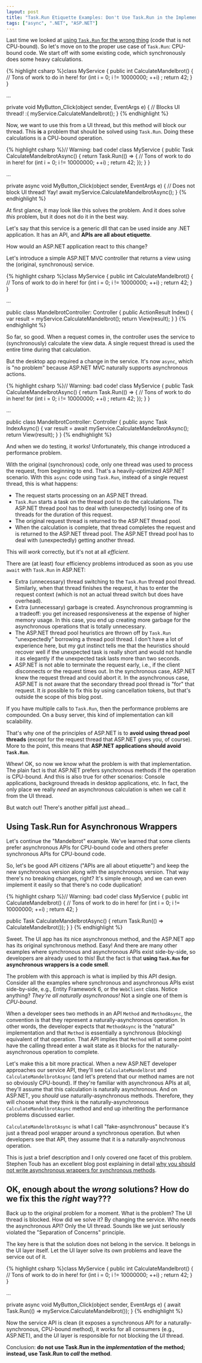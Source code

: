 ```yaml
---
layout: post
title: "Task.Run Etiquette Examples: Don't Use Task.Run in the Implementation"
tags: ["async", ".NET", "ASP.NET"]
---
```



Last time we looked at [using `Task.Run` for the wrong thing](http://blog.stephencleary.com/2013/11/taskrun-etiquette-examples-using.html) (code that is not CPU-bound). So let's move on to the proper use case of `Task.Run`: CPU-bound code. We start off with some existing code, which synchronously does some heavy calculations.



{% highlight csharp %}class MyService
{
  public int CalculateMandelbrot()
  {
    // Tons of work to do in here!
    for (int i = 0; i != 10000000; ++i)
      ;
    return 42;
  }
}

...

private void MyButton_Click(object sender, EventArgs e)
{
  // Blocks UI thread! :(
  myService.CalculateMandelbrot();
}
{% endhighlight %}



Now, we want to use this from a UI thread, but this method will block our thread. This **is** a problem that should be solved using `Task.Run`. Doing these calculations is a CPU-bound operation.



{% highlight csharp %}// Warning: bad code!
class MyService
{
  public Task<int> CalculateMandelbrotAsync()
  {
    return Task.Run(() =>
    {
      // Tons of work to do in here!
      for (int i = 0; i != 10000000; ++i)
        ;
      return 42;
    });
  }
}

...

private async void MyButton_Click(object sender, EventArgs e)
{
  // Does not block UI thread! Yay!
  await myService.CalculateMandelbrotAsync();
}
{% endhighlight %}



At first glance, it may look like this solves the problem. And it does solve _this_ problem, but it does not do it in the best way.





Let's say that this service is a generic dll that can be used inside any .NET application. It has an API, and **APIs are all about etiquette**.





How would an ASP.NET application react to this change?





Let's introduce a simple ASP.NET MVC controller that returns a view using the (original, synchronous) service.



{% highlight csharp %}class MyService
{
  public int CalculateMandelbrot()
  {
    // Tons of work to do in here!
    for (int i = 0; i != 10000000; ++i)
      ;
    return 42;
  }
}

...

public class MandelbrotController: Controller
{
  public ActionResult Index()
  {
    var result = myService.CalculateMandelbrot();
    return View(result);
  }
}
{% endhighlight %}



So far, so good. When a request comes in, the controller uses the service to (synchronously) calculate the view data. A single request thread is used the entire time during that calculation.





But the desktop app required a change in the service. It's now `async`, which is "no problem" because ASP.NET MVC naturally supports asynchronous actions.



{% highlight csharp %}// Warning: bad code!
class MyService
{
  public Task<int> CalculateMandelbrotAsync()
  {
    return Task.Run(() =>
    {
      // Tons of work to do in here!
      for (int i = 0; i != 10000000; ++i)
        ;
      return 42;
    });
  }
}

...

public class MandelbrotController: Controller
{
  public async Task<ActionResult> IndexAsync()
  {
    var result = await myService.CalculateMandelbrotAsync();
    return View(result);
  }
}
{% endhighlight %}



And when we do testing, it works! Unfortunately, this change introduced a performance problem.





With the original (synchronous) code, only one thread was used to process the request, from beginning to end. That's a heavily-optimized ASP.NET scenario. With this `async` code using `Task.Run`, instead of a single request thread, this is what happens:




- The request starts processing on an ASP.NET thread.
- `Task.Run` starts a task on the thread pool to do the calculations. The ASP.NET thread pool has to deal with (unexpectedly) losing one of its threads for the duration of this request.
- The original request thread is returned to the ASP.NET thread pool.
- When the calculation is complete, that thread completes the request and is returned to the ASP.NET thread pool. The ASP.NET thread pool has to deal with (unexpectedly) getting another thread.




This will _work_ correctly, but it's not at all _efficient_.





There are (at least) four efficiency problems introduced as soon as you use `await` with `Task.Run` in ASP.NET:




 - Extra (unnecessary) thread switching to the `Task.Run` thread pool thread. Similarly, when that thread finishes the request, it has to enter the request context (which is not an actual thread switch but does have overhead).
 - Extra (unnecessary) garbage is created. Asynchronous programming is a tradeoff: you get increased responsiveness at the expense of higher memory usage. In this case, you end up creating more garbage for the asynchronous operations that is totally unnecessary.
 - The ASP.NET thread pool heuristics are thrown off by `Task.Run` "unexpectedly" borrowing a thread pool thread. I don't have a lot of experience here, but my gut instinct tells me that the heuristics should recover well if the unexpected task is really short and would not handle it as elegantly if the unexpected task lasts more than two seconds.
 - ASP.NET is not able to terminate the request early, i.e., if the client disconnects or the request times out. In the synchronous case, ASP.NET knew the request thread and could abort it. In the asynchronous case, ASP.NET is not aware that the secondary thread pool thread is "for" that request. It _is_ possible to fix this by using cancellation tokens, but that's outside the scope of this blog post.




If you have multiple calls to `Task.Run`, then the performance problems are compounded. On a busy server, this kind of implementation can kill scalability.





That's why one of the principles of ASP.NET is to **avoid using thread pool threads** (except for the request thread that ASP.NET gives you, of course). More to the point, this means that **ASP.NET applications should avoid `Task.Run`**.





Whew! OK, so now we know what the problem is with that implementation. The plain fact is that ASP.NET prefers synchronous methods if the operation is CPU-bound. And this is also true for other scenarios: Console applications, background threads in desktop applications, etc. In fact, the only place we really _need_ an asynchronous calculation is when we call it from the UI thread.





But watch out! There's another pitfall just ahead...



## Using Task.Run for Asynchronous Wrappers



Let's continue the "Mandelbrot" example. We've learned that some clients prefer asynchronous APIs for CPU-bound code and others prefer synchronous APIs for CPU-bound code.





So, let's be good API citizens ("APIs are all about etiquette") and keep the new synchronous version along with the asynchronous version. That way there's no breaking changes, right? It's simple enough, and we can even implement it easily so that there's no code duplication!



{% highlight csharp %}// Warning: bad code!
class MyService
{
  public int CalculateMandelbrot()
  {
    // Tons of work to do in here!
    for (int i = 0; i != 10000000; ++i)
      ;
    return 42;
  }

  public Task<int> CalculateMandelbrotAsync()
  {
    return Task.Run(() => CalculateMandelbrot());
  }
}
{% endhighlight %}



Sweet. The UI app has its nice asynchronous method, and the ASP.NET app has its original synchronous method. Easy! And there are many other examples where synchronous and asynchronous APIs exist side-by-side, so developers are already used to this! But the fact is that **using `Task.Run` for asynchronous wrappers is a code smell**.





The problem with this approach is what is implied by this API design. Consider all the examples where synchronous and asynchronous APIs exist side-by-side, e.g., Entity Framework 6, or the `WebClient` class. Notice anything? _They're all naturally asynchronous!_ Not a single one of them is _CPU-bound_.





When a developer sees two methods in an API `Method` and `MethodAsync`, the convention is that they represent a naturally-asynchronous operation. In other words, the developer expects that `MethodAsync` is the "natural" implementation and that `Method` is essentially a synchronous (blocking) equivalent of that operation. That API implies that `Method` will at some point have the calling thread enter a wait state as it blocks for the naturally-asynchronous operation to complete.





Let's make this a bit more practical. When a new ASP.NET developer approaches our service API, they'll see `CalculateMandelbrot` and `CalculateMandelbrotAsync` (and let's pretend that our method names are not so obviously CPU-bound). If they're familiar with asynchronous APIs at all, they'll assume that this calculation is naturally asynchronous. And on ASP.NET, you _should_ use naturally-asynchronous methods. Therefore, they will choose what they think is the naturally-asynchronous `CalculateMandelbrotAsync` method and end up inheriting the performance problems discussed earlier.





`CalculateMandelbrotAsync` is what I call "fake-asynchronous" because it's just a thread pool wrapper around a synchronous operation. But when developers see that API, they assume that it is a naturally-asynchronous operation.





This is just a brief description and I only covered one facet of this problem. Stephen Toub has an excellent blog post explaining in detail [why you should not write asynchronous wrappers for synchronous methods](http://blogs.msdn.com/b/pfxteam/archive/2012/03/24/10287244.aspx).



## OK, enough about the _wrong_ solutions? How do we fix this the _right_ way???



Back up to the original problem for a moment. What is the problem? The UI thread is blocked. How did we solve it? By changing the service. Who needs the asynchronous API? Only the UI thread. Sounds like we just seriously violated the "Separation of Concerns" principle.





The key here is that the solution does not belong in the service. It belongs in the UI layer itself. Let the UI layer solve its own problems and leave the service out of it.



{% highlight csharp %}class MyService
{
  public int CalculateMandelbrot()
  {
    // Tons of work to do in here!
    for (int i = 0; i != 10000000; ++i)
      ;
    return 42;
  }
}

...

private async void MyButton_Click(object sender, EventArgs e)
{
  await Task.Run(() => myService.CalculateMandelbrot());
}
{% endhighlight %}



Now the service API is clean (it exposes a synchronous API for a naturally-synchronous, CPU-bound method), it works for all consumers (e.g., ASP.NET), and the _UI_ layer is responsible for not blocking the _UI_ thread.





Conclusion: **do not use Task.Run in the _implementation_ of the method; instead, use Task.Run to _call_ the method**.


